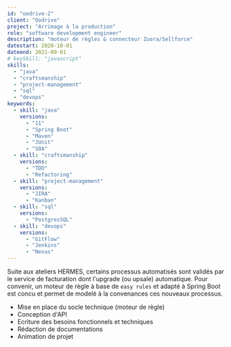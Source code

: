 ```yaml
---
id: "oodrive-2"
client: "Oodrive"
project: "Arrimage à la production"
role: "software development engineer" 
description: "moteur de règles & connecteur Zuora/Sellforce"
datestart: 2020-10-01
dateend: 2021-09-01
# keySkill: "javascript"
skills:
  - "java"
  - "craftsmanship"
  - "project-management"
  - "sql"
  - "devops"
keywords:
  - skill: "java"
    versions:
      - "11"
      - "Spring Boot"
      - "Maven"
      - "JUnit"
      - "SOA"
  - skill: "craftsmanship"
    versions:
      - "TDD"
      - "Refactoring"
  - skill: "project-management"
    versions:
      - "JIRA"
      - "Kanban"
  - skill: "sql"
    versions:
      - "PostgresSQL"
  - skill: "devops"
    versions:
      - "GitFlow"
      - "Jenkins"
      - "Nexus"
---
```


Suite aux ateliers HERMES, certains processus automatisés sont validés par le service de facturation dont l'upgrade (ou upsale) automatique. Pour convenir, un moteur de règle à base de `easy rules` et adapté à Spring Boot est concu et permet de modelé à la convenances ces nouveaux processus.

- Mise en place du socle technique (moteur de règle)
- Conception d'API
- Ecriture des besoins fonctionnels et techniques
- Rédaction de documentations
- Animation de projet

